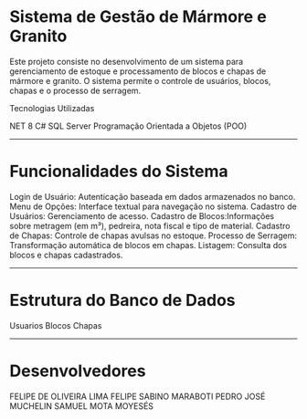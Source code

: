 # Sistema de Gestão de Mármore e Granito

Este projeto consiste no desenvolvimento de um sistema para gerenciamento de estoque e processamento de blocos e chapas de mármore e granito. O sistema permite o controle de usuários, blocos, chapas e o processo de serragem.

 Tecnologias Utilizadas

  NET 8
  C#
  SQL Server
  Programação Orientada a Objetos (POO)
 

---

# Funcionalidades do Sistema

Login de Usuário: Autenticação baseada em dados armazenados no banco.
Menu de Opções: Interface textual para navegação no sistema.
Cadastro de Usuários: Gerenciamento de acesso.
Cadastro de Blocos:Informações sobre metragem (em m³), pedreira, nota fiscal e tipo de material.
Cadastro de Chapas: Controle de chapas avulsas no estoque.
Processo de Serragem: Transformação automática de blocos em chapas.
Listagem: Consulta dos blocos e chapas cadastrados.

---

# Estrutura do Banco de Dados

Usuarios
Blocos
Chapas

---

# Desenvolvedores

FELIPE DE OLIVEIRA LIMA
FELIPE SABINO MARABOTI
PEDRO JOSÉ MUCHELIN
SAMUEL MOTA MOYESÉS




